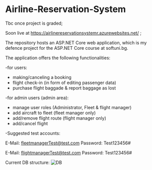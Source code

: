 # Airline-Reservation-System

Tbc once project is graded;

Soon live at https://airlinereservationsystemr.azurewebsites.net/ ; 

The repository hosts an ASP.NET Core web application, which is my defence project for the ASP.NET Core course at softuni.bg.

The application offers the following functionalities:

-for users:
  * making/canceling a booking
  * flight check-in (in form of editing passenger data)
  * purchase flight baggade & report baggage as lost


-for admin users (admin area):
  * manage user roles (Administrator, Fleet & flight manager)
  * add aircraft to fleet (fleet manager only)
  * add/remove flight route (flight manager only)
  * add/cancel flight

-Suggested test accounts:
 
 E-Mail: fleetmanagerTest@test.com
 Password: Test123456#
 
 E-Mail: flightmanagerTest@test.com
 Password: Test123456#
  
Current DB structure:
![DB](https://user-images.githubusercontent.com/88967550/164471636-d7134765-a0de-4933-aa3e-c740d5b42c3b.JPG)
